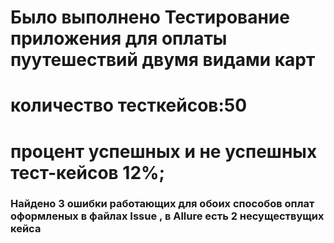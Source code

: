 # Было выполнено Тестирование приложения для оплаты пуутешествий двумя видами карт

# количество тесткейсов:50

# процент успешных и не успешных тест-кейсов 12%;

### Найдено 3 ошибки работающих для обоих способов оплат оформленых в файлах Issue , в Allure есть 2 несуществущих кейса